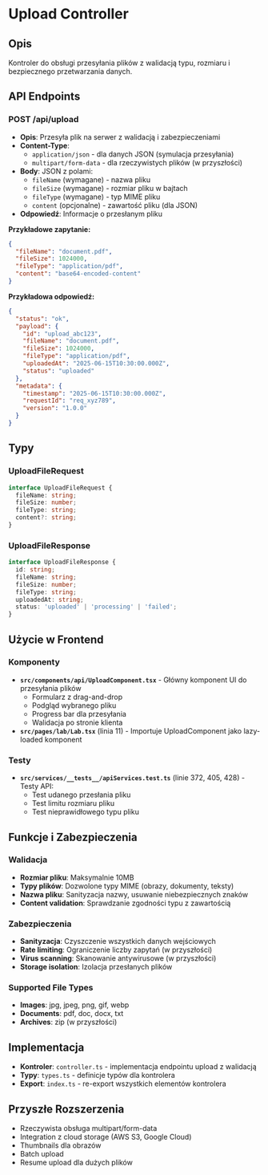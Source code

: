 # Upload Controller

## Opis
Kontroler do obsługi przesyłania plików z walidacją typu, rozmiaru i bezpiecznego przetwarzania danych.

## API Endpoints

### POST /api/upload
- **Opis**: Przesyła plik na serwer z walidacją i zabezpieczeniami
- **Content-Type**: 
  - `application/json` - dla danych JSON (symulacja przesyłania)
  - `multipart/form-data` - dla rzeczywistych plików (w przyszłości)
- **Body**: JSON z polami:
  - `fileName` (wymagane) - nazwa pliku
  - `fileSize` (wymagane) - rozmiar pliku w bajtach
  - `fileType` (wymagane) - typ MIME pliku
  - `content` (opcjonalne) - zawartość pliku (dla JSON)
- **Odpowiedź**: Informacje o przesłanym pliku

**Przykładowe zapytanie:**
```json
{
  "fileName": "document.pdf",
  "fileSize": 1024000,
  "fileType": "application/pdf",
  "content": "base64-encoded-content"
}
```

**Przykładowa odpowiedź:**
```json
{
  "status": "ok",
  "payload": {
    "id": "upload_abc123",
    "fileName": "document.pdf",
    "fileSize": 1024000,
    "fileType": "application/pdf",
    "uploadedAt": "2025-06-15T10:30:00.000Z",
    "status": "uploaded"
  },
  "metadata": {
    "timestamp": "2025-06-15T10:30:00.000Z",
    "requestId": "req_xyz789",
    "version": "1.0.0"
  }
}
```

## Typy

### UploadFileRequest
```typescript
interface UploadFileRequest {
  fileName: string;
  fileSize: number;
  fileType: string;
  content?: string;
}
```

### UploadFileResponse
```typescript
interface UploadFileResponse {
  id: string;
  fileName: string;
  fileSize: number;
  fileType: string;
  uploadedAt: string;
  status: 'uploaded' | 'processing' | 'failed';
}
```

## Użycie w Frontend

### Komponenty
- **`src/components/api/UploadComponent.tsx`** - Główny komponent UI do przesyłania plików
  - Formularz z drag-and-drop
  - Podgląd wybranego pliku
  - Progress bar dla przesyłania
  - Walidacja po stronie klienta
- **`src/pages/lab/Lab.tsx`** (linia 11) - Importuje UploadComponent jako lazy-loaded komponent

### Testy
- **`src/services/__tests__/apiServices.test.ts`** (linie 372, 405, 428) - Testy API:
  - Test udanego przesłania pliku
  - Test limitu rozmiaru pliku
  - Test nieprawidłowego typu pliku

## Funkcje i Zabezpieczenia

### Walidacja
- **Rozmiar pliku**: Maksymalnie 10MB
- **Typy plików**: Dozwolone typy MIME (obrazy, dokumenty, teksty)
- **Nazwa pliku**: Sanityzacja nazwy, usuwanie niebezpiecznych znaków
- **Content validation**: Sprawdzanie zgodności typu z zawartością

### Zabezpieczenia
- **Sanityzacja**: Czyszczenie wszystkich danych wejściowych
- **Rate limiting**: Ograniczenie liczby zapytań (w przyszłości)
- **Virus scanning**: Skanowanie antywirusowe (w przyszłości)
- **Storage isolation**: Izolacja przesłanych plików

### Supported File Types
- **Images**: jpg, jpeg, png, gif, webp
- **Documents**: pdf, doc, docx, txt
- **Archives**: zip (w przyszłości)

## Implementacja
- **Kontroler**: `controller.ts` - implementacja endpointu upload z walidacją
- **Typy**: `types.ts` - definicje typów dla kontrolera
- **Export**: `index.ts` - re-export wszystkich elementów kontrolera

## Przyszłe Rozszerzenia
- Rzeczywista obsługa multipart/form-data
- Integration z cloud storage (AWS S3, Google Cloud)
- Thumbnails dla obrazów
- Batch upload
- Resume upload dla dużych plików
